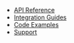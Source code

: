 - [API Reference](api-reference/)
- [Integration Guides](integrations/)  
- [Code Examples](examples/)
- [Support](support.md)
